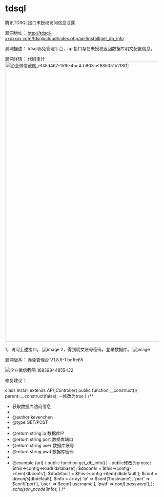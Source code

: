 # tdsql
腾讯TDSQL接口未授权访问信息泄露

漏洞地址：
http://tdsql-xxxxxxx.com/tdsqlpcloud/index.php/api/install/get_db_info

漏洞描述：
tdsql赤兔管理平台，api接口存在未授权返回数据库明文配置信息。

漏洞详情：
代码审计
<img width="919" alt="企业微信截图_e145d467-1516-4bc4-b803-ef885051b2f8(1)" src="https://github.com/ranhn/TDSQL/assets/107679328/61bdb224-fdb1-460d-88ce-28e8368fd7ce">

1，访问上述接口。
![image](https://github.com/ranhn/TDSQL/assets/107679328/1ab3cadb-497a-4546-a707-8f3c2b8ff863)
2，得到明文账号密码，登录数据库。
![image](https://github.com/ranhn/TDSQL/assets/107679328/7e234dea-a837-4594-b1d3-7941eab50d29)

漏洞版本：
赤免管理台 V1.8.9-1 bdffe65





![企业微信截图_16939844855432](https://github.com/ranhn/TDSQL/assets/107679328/82013cb8-6983-4b72-ad55-ad70a415c793)

修复建议：


class Install extends API_Controller{
public function __construct(){
parent::__construct(false); --修改为true
}
/**
* 获取数据库访问信息
*
* @author kevenchen
* @type GET/POST
*
* @return string ip 数据库IP
* @return string port 数据库端口
* @return string user 数据库账号
* @return string pwd 数据库密码
*
* @example {url}
/
public function get_db_info(){ – public修改为protect
$this->config->load(‘database’);
$dbconfs = $this->config->item(‘dbconfs’);
$dbdefault = $this->config->item(‘dbdefault’);
$conf = $dbconfs[$dbdefault];
$info = array(
‘ip’ => $conf[‘hostname’],
‘port’ => $conf[‘port’],
‘user’ => $conf[‘username’],
‘pwd’ => $conf[‘password’],
);
echo json_encode($info);
}
/*
